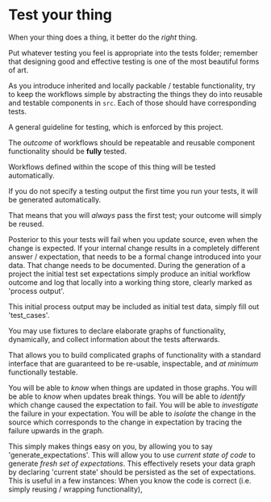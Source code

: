 # Test your thing

When your thing does a thing, it better do the *right* thing.

Put whatever testing you feel is appropriate into the tests folder; remember that designing good and effective testing is one of the most beautiful forms of art.

As you introduce inherited and locally packable / testable functionality, try to keep the workflows simple by abstracting the things they do into reusable and testable components in `src`. Each of those should have corresponding tests.

A general guideline for testing, which is enforced by this project.

The *outcome* of workflows should be repeatable and reusable component functionality should be **fully** tested.

Workflows defined within the scope of this thing will be tested automatically.

If you do not specify a testing output the first time you run your tests, it will be generated automatically.

That means that you will *always* pass the first test; your outcome will simply be reused.

Posterior to this your tests will fail when you update source, even when the change is expected. If your internal change results in a completely different answer / expectation, that needs to be a formal change introduced into your data. That change needs to be documented. During the generation of a project the initial test set expectations simply produce an initial workflow outcome and log that locally into a working thing store, clearly marked as 'process output'.

This initial process output may be included as initial test data, simply fill out 'test_cases'.

You may use fixtures to declare elaborate graphs of functionality, dynamically, and collect information about the tests afterwards.

That allows you to build complicated graphs of functionality with a standard interface that are guaranteed to be re-usable, inspectable, and *at minimum* functionally testable.

You will be able to *know* when things are updated in those graphs. You will be able to *know* when updates break things. You will be able to *identify* which change caused the expectation to fail. You will be able to *investigate* the failure in your expectation. You will be able to *isolate* the change in the source which corresponds to the change in expectation by tracing the failure upwards in the graph.

This simply makes things easy on you, by allowing you to say 'generate_expectations'. This will allow you to use *current state of code* to generate *fresh set of expectations*. This effectively resets your data graph by declaring 'current state' should be persisted as the set of expectations. This is useful in a few instances: When you know the code is correct (i.e. simply reusing / wrapping functionality),